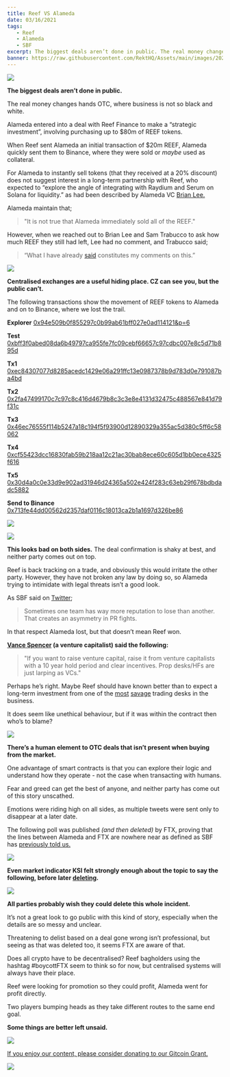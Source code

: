 ```yaml
---
title: Reef VS Alameda
date: 03/16/2021
tags:
   - Reef
   - Alameda
   - SBF
excerpt: The biggest deals aren’t done in public. The real money changes hands OTC, where business is not so black and white. When Reef sent Alameda an initial transaction of $20m REEF, Alameda quickly sent them to Binance, where they were sold or maybe used as collateral. What happened next was not pretty.
banner: https://raw.githubusercontent.com/RektHQ/Assets/main/images/2021/03/rftx-header.png
---
```

![](https://raw.githubusercontent.com/RektHQ/Assets/main/images/2021/03/rftx-header.png)

**The biggest deals aren’t done in public.**

The real money changes hands OTC, where business is not so black and white. 

Alameda entered into a deal with Reef Finance to make a “strategic investment”, involving purchasing up to $80m of REEF tokens. 

When Reef sent Alameda an initial transaction of $20m REEF, Alameda quickly sent them to Binance, where they were sold or _maybe_ used as collateral.

For Alameda to instantly sell tokens (that they received at a 20% discount) does not suggest interest in a long-term partnership with Reef, who expected to “explore the angle of integrating with Raydium and Serum on Solana for liquidity.” as had been described by Alameda VC [Brian Lee.](https://twitter.com/brian741)

Alameda maintain that;

>"It is not true that Alameda immediately sold all of the REEF."

However, when we reached out to Brian Lee and Sam Trabucco to ask how much REEF they still had left, Lee had no comment, and Trabucco said; 

>“What I have already [said](https://alameda-research.medium.com/reef-updates-b3645b65790a) constitutes my comments on this.” 

![](https://raw.githubusercontent.com/RektHQ/Assets/main/images/2021/03/rftx-investigates.png)

**Centralised exchanges are a useful hiding place. CZ can see you, but the public can’t.**

The following transactions show the movement of REEF tokens to Alameda and on to Binance, where we lost the trail.

**Explorer** [0x94e509b0f855297c0b99ab61bff027e0ad114121&p=6](https://etherscan.io/tokentxns?a=0x94e509b0f855297c0b99ab61bff027e0ad114121&p=6)

**Test** [0xbff3f0abed08da6b49797ca955fe7fc09cebf66657c97cdbc007e8c5d71b895d](https://etherscan.io/tx/0xbff3f0abed08da6b49797ca955fe7fc09cebf66657c97cdbc007e8c5d71b895d)

**Tx1** [0xec84307077d8285acedc1429e06a291ffc13e0987378b9d783d0e791087ba4bd](https://etherscan.io/tx/0xec84307077d8285acedc1429e06a291ffc13e0987378b9d783d0e791087ba4bd)

**Tx2** [0x2fa47499170c7c97c8c416d4679b8c3c3e8e4131d32475c488567e841d79f31c](https://etherscan.io/tx/0x2fa47499170c7c97c8c416d4679b8c3c3e8e4131d32475c488567e841d79f31c)

**Tx3** [0x46ec76555f114b5247a18c194f5f93900d12890329a355ac5d380c5ff6c58062](https://etherscan.io/tx/0x46ec76555f114b5247a18c194f5f93900d12890329a355ac5d380c5ff6c58062)

**Tx4** [0xcf55423dcc16830fab59b218aa12c21ac30bab8ece60c605d1bb0ece4325f616](https://etherscan.io/tx/0xcf55423dcc16830fab59b218aa12c21ac30bab8ece60c605d1bb0ece4325f616)

**Tx5** [0x30d4a0c0e33d9e902ad31946d24365a502e424f283c63eb29f678bdbdadc5882](https://etherscan.io/tx/0x30d4a0c0e33d9e902ad31946d24365a502e424f283c63eb29f678bdbdadc5882)

**Send to Binance** [0x713fe44dd00562d2357daf0116c18013ca2b1a1697d326be86](https://etherscan.io/tx/0x713fe44dd00562d2357daf0116c18013ca2b1a1697d326be86372781c1486c3d)

![](https://raw.githubusercontent.com/RektHQ/Assets/main/images/2021/03/rekt-linebreak.png)

![](https://raw.githubusercontent.com/RektHQ/Assets/main/images/2021/03/rftx-convo1.png)

**This looks bad on both sides.** The deal confirmation is shaky at best, and neither party comes out on top.

Reef is back tracking on a trade, and obviously this would irritate the other party. However, they have not broken any law by doing so, so Alameda trying to intimidate with legal threats isn’t a good look.

As SBF said on [Twitter](https://twitter.com/SBF_Alameda/status/1371625739678670855?s=20);

>Sometimes one team has way more reputation to lose than another. That creates an asymmetry in PR fights.

In that respect Alameda lost, but that doesn’t mean Reef won. 

**[Vance Spencer](https://twitter.com/pythianism/status/1371547131014639616?s=20) (a venture capitalist) said the following:**

>"If you want to raise venture capital, raise it from venture capitalists with a 10 year hold period and clear incentives.
>Prop desks/HFs are just larping as VCs."

Perhaps he’s right. Maybe Reef should have known better than to expect a long-term investment from one of the [most](https://cointelegraph.com/news/defi-traders-blame-yfi-price-collapse-on-shorting-by-alameda-research) [savage](https://rekt.eth.link/whale-hunt-sbf-blue-kirby/) trading desks in the business. 

It does seem like unethical behaviour, but if it was within the contract then who’s to blame?

![](https://raw.githubusercontent.com/RektHQ/Assets/main/images/2021/03/rftx-linebreak2.png)

**There’s a human element to OTC deals that isn’t present when buying from the market.** 

One advantage of smart contracts is that you can explore their logic and understand how they operate - not the case when transacting with humans.

Fear and greed can get the best of anyone, and neither party has come out of this story unscathed.

Emotions were riding high on all sides, as multiple tweets were sent only to disappear at a later date. 

The following poll was published _(and then deleted)_ by FTX, proving that the lines between Alameda and FTX are nowhere near as defined as SBF has [previously told us.](https://www.youtube.com/watch?v=7mxSOWxRMC8&t=159s)

![](https://raw.githubusercontent.com/RektHQ/Assets/main/images/2021/03/rftx-poll.png)

**Even market indicator KSI felt strongly enough about the topic to say the following, before later [deleting](https://twitter.com/KSI/status/1371666334195548162?s=20).**

![](https://raw.githubusercontent.com/RektHQ/Assets/main/images/2021/03/rftx-ksi.png)

**All parties probably wish they could delete this whole incident.**

It’s not a great look to go public with this kind of story, especially when the details are so messy and unclear.

Threatening to delist based on a deal gone wrong isn’t professional, but seeing as that was deleted too, it seems FTX are aware of that.

Does all crypto have to be decentralised? Reef bagholders using the hashtag #boycottFTX seem to think so for now, but centralised systems will always have their place.

Reef were looking for promotion so they could profit, Alameda went for profit directly.

Two players bumping heads as they take different routes to the same end goal.

**Some things are better left unsaid.**

![](https://raw.githubusercontent.com/RektHQ/Assets/main/images/2021/03/rekt-text-linebreak.png)

[If you enjoy our content, please consider donating to our Gitcoin Grant.](https://gitcoin.co/grants/1632/rekt-the-dark-web-of-defi-journalism)

![](https://raw.githubusercontent.com/RektHQ/Assets/main/images/2021/03/gitcoin-typewriter.png)

